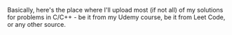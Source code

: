 Basically, here's the place where I'll upload most (if not all) of my solutions for problems in C/C++ - be it from my Udemy course, be it from Leet Code, or any other source.
